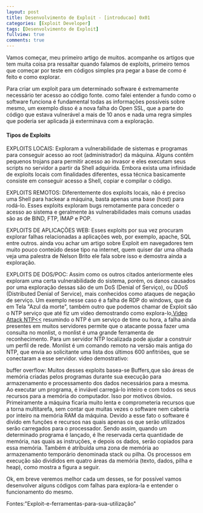 ```yaml
---
layout: post
title: Desenvolvimento de Exploit - [introducao] 0x01
categories: [Exploit Developer]
tags: [Desenvolvimento de Exploit]
fullview: true
comments: true
---
```

<p>Vamos começar, meu primeiro artigo de muitos. acompanhe os artigos que tem muita coisa pra ressaltar quando falamos de exploits, primeiro temos que começar por teste em códigos simples pra pegar a base de como é feito e como explorar.</p>
<p>Para criar um exploit para um determinado software é extremamente necessário 
ter acesso ao código fonte. como falei entender a fundo como o software funciona é fundamental todas as informações possíveis sobre mesmo, um exemplo disso é a nova falha do Open SSL, que a  parte do código que estava vulnerável a mais de 10 anos e nada uma regra simples que poderia ser aplicada já exterminava com a exploração.</p>
<h4>Tipos de Exploits</h4>
<p><a>EXPLOITS LOCAIS</a>: Exploram a vulnerabilidade de sistemas e programas para conseguir acesso ao root 
(administrador) da máquina. Alguns contêm pequenos trojans para permitir acesso ao invasor 
e eles executam seus scripts no servidor a partir da Shell adquirida. Embora exista uma 
infinidade de exploits locais com finalidades diferentes, essa técnica basicamente consiste em 
conseguir acesso a Shell, copiar e compilar o código.  </p>
<p><a>EXPLOITS REMOTOS:</a> Diferentemente dos exploits locais, não é preciso uma Shell para hackear a máquina, 
basta apenas uma base (host) para rodá-lo. Esses exploits exploram bugs remotamente para 
conceder o acesso ao sistema e geralmente às vulnerabilidades mais comuns usadas são as de 
BIND, FTP, IMAP e POP.</p>
<p><a>EXPLOITS DE APLICAÇÕES WEB</a>: Esses exploits por sua vez procuram explorar falhas relacionadas a aplicações web, por 
exemplo, apache, SQL entre outros. ainda vou achar um artigo sobre Exploit em navegadores tem muito pouco conteúdo desse tipo
na internet, quem quiser dar uma olhada veja uma palestra de <a>Nelson Brito</a> ele fala sobre isso 
e demostra ainda a exploração.
</p>
<p><a>EXPLOITS DE DOS/POC</a>: Assim como os outros citados anteriormente eles exploram uma certa vulnerabilidade 
do sistema, porém, os danos causados por uma exploração dessas são de um DoS (Denial of 
Serviço), ou DDoS (Distributed Denial of Service), mais conhecidos como ataques de 
negação de serviço. Um exemplo nesse caso é a falha de RDP do windows, que da em Tela "Azul da morte", também outro que podemos chamar de Exploit são o NTP serviço que até fiz um video demostrando como explora-lo,<a href="https://www.youtube.com/watch?v=I314h6o1t64" target="_blank">Video Attack NTP<<</a> resumindo o NTP é um serviço de time ou hora, a falha ainda presentes em muitos servidores permite que o atacante possa fazer uma consulta no <a>monlist</a>, o monlist  é uma grande ferramenta de reconhecimento. Para um servidor NTP localizada pode ajudar a construir um perfil de rede. Monlist é um comando remoto na versão mais antiga do NTP, que envia ao solicitante uma lista dos últimos 600 anfitriões, que se conectaram a esse servidor. video demostrativo: </p>

<p><a>buffer overflow</a>: Muitos desses exploits basea-se Buffers,que são áreas de memória criadas pelos programas durante sua execução para 
armazenamento e processamento dos dados necessários para a mesma. 
Ao executar um programa, é inviável carregá-lo inteiro e com todos os seus recursos 
para a memória do computador. Isso por motivos óbvios. Primeiramente a máquina ficaria 
muito lenta e comprometeria recursos que a torna multitarefa, sem contar que muitas vezes o 
software nem caberia por inteiro na memória RAM da máquina. Devido a esse fato o software 
é divido em funções e recursos nas quais apenas os que serão utilizados serão carregados para 
o processador. 
Sendo assim, quando um determinado programa é lançado, é lhe reservada certa 
quantidade de memória, nas quais as instruções, e depois os dados, serão copiados para essa 
memória. Também é atribuída uma zona de memória ao armazenamento temporário 
denominada stack ou pilha. 
Os processos em execução são divididos em quatro áreas da memória (texto, dados, 
pilha e heap), como mostra a figura a seguir. 
</p>
<p>Ok, em breve veremos melhor cada um desses, se for possível vamos desenvolver alguns códigos com falhas para explora-la e entender o funcionamento do mesmo.   </p>
Fontes:"Exploit-e-ferramentas-para-sua-utilização"
